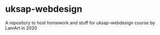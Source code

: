 # uksap-webdesign
A repository to host homework and stuff for uksap-webdesign course by LamArt in 2020
